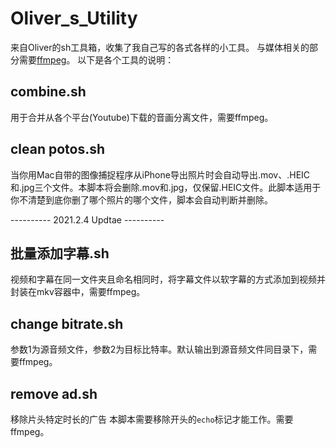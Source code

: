 # Oliver_s_Utility
来自Oliver的sh工具箱，收集了我自己写的各式各样的小工具。
与媒体相关的部分需要[ffmpeg](https://github.com/FFmpeg/FFmpeg)。
以下是各个工具的说明：

## combine.sh
用于合并从各个平台(Youtube)下载的音画分离文件，需要ffmpeg。

## clean potos.sh
当你用Mac自带的图像捕捉程序从iPhone导出照片时会自动导出.mov、.HEIC和.jpg三个文件。本脚本将会删除.mov和.jpg，仅保留.HEIC文件。此脚本适用于你不清楚到底你删了哪个照片的哪个文件，脚本会自动判断并删除。

---------- 2021.2.4 Updtae ----------

## 批量添加字幕.sh
视频和字幕在同一文件夹且命名相同时，将字幕文件以软字幕的方式添加到视频并封装在mkv容器中，需要ffmpeg。

## change bitrate.sh
参数1为源音频文件，参数2为目标比特率。默认输出到源音频文件同目录下，需要ffmpeg。

## remove ad.sh
移除片头特定时长的广告
本脚本需要移除开头的`echo`标记才能工作。需要ffmpeg。
